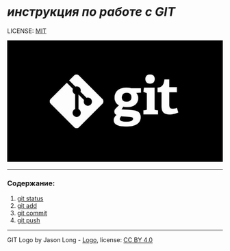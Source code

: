# *инструкция по работе с GIT*

LICENSE: [MIT](./license.md) 

![git-logo](./assets/git-logo.png)

---

### Содержание:

1. [git status](./status.md)
2. [git add](./add.md)
3. [git commit](./commit.md)
4. [git push](./push.md)

---

GIT Logo by Jason Long - [Logo](http://git-scm.com/downloads/logos), license: [CC BY 4.0](https://creativecommons.org/licenses/by/4.0/deed.ru)